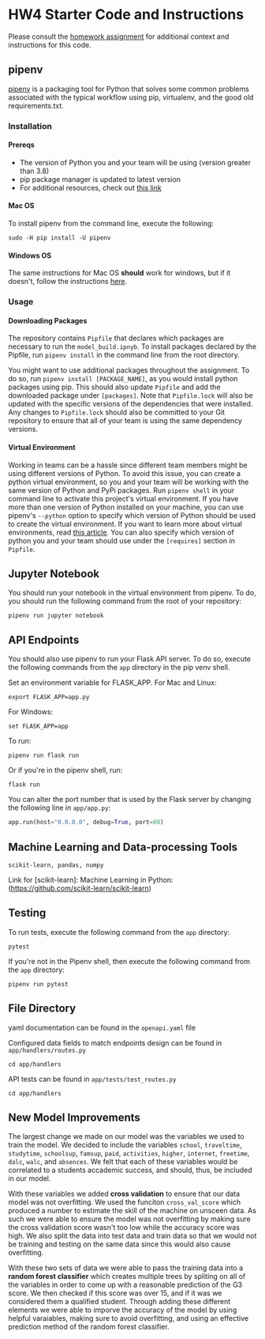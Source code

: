 # HW4 Starter Code and Instructions

Please consult the [homework assignment](https://cmu-313.github.io//assignments/hw4) for additional context and instructions for this code.

## pipenv

[pipenv](https://pipenv.pypa.io/en/latest) is a packaging tool for Python that solves some common problems associated with the typical workflow using pip, virtualenv, and the good old requirements.txt.

### Installation

#### Prereqs

- The version of Python you and your team will be using (version greater than 3.8)
- pip package manager is updated to latest version
- For additional resources, check out [this link](https://pipenv-fork.readthedocs.io/en/latest/install.html#installing-pipenv)

#### Mac OS

To install pipenv from the command line, execute the following:

```terminal
sudo -H pip install -U pipenv
```

#### Windows OS

The same instructions for Mac OS **should** work for windows, but if it doesn't, follow the instructions [here](https://www.pythontutorial.net/python-basics/install-pipenv-windows).

### Usage

#### Downloading Packages

The repository contains `Pipfile` that declares which packages are necessary to run the `model_build.ipnyb`.
To install packages declared by the Pipfile, run `pipenv install` in the command line from the root directory.

You might want to use additional packages throughout the assignment.
To do so, run `pipenv install [PACKAGE_NAME]`, as you would install python packages using pip.
This should also update `Pipfile` and add the downloaded package under `[packages]`.
Note that `Pipfile.lock` will also be updated with the specific versions of the dependencies that were installed.
Any changes to `Pipfile.lock` should also be committed to your Git repository to ensure that all of your team is using the same dependency versions.

#### Virtual Environment

Working in teams can be a hassle since different team members might be using different versions of Python.
To avoid this issue, you can create a python virtual environment, so you and your team will be working with the same version of Python and PyPi packages.
Run `pipenv shell` in your command line to activate this project's virtual environment.
If you have more than one version of Python installed on your machine, you can use pipenv's `--python` option to specify which version of Python should be used to create the virtual environment.
If you want to learn more about virtual environments, read [this article](https://docs.python-guide.org/dev/virtualenvs/#using-installed-packages).
You can also specify which version of python you and your team should use under the `[requires]` section in `Pipfile`.

## Jupyter Notebook

You should run your notebook in the virtual environment from pipenv.
To do, you should run the following command from the root of your repository:

```terminal
pipenv run jupyter notebook
```

## API Endpoints

You should also use pipenv to run your Flask API server.
To do so, execute the following commands from the `app` directory in the pip venv shell.


Set an environment variable for FLASK_APP.
For Mac and Linux:
```terminal
export FLASK_APP=app.py
```

For Windows:
```terminal
set FLASK_APP=app
```

To run:
```terminal
pipenv run flask run
```

Or if you're in the pipenv shell, run:
```terminal
flask run
```

You can alter the port number that is used by the Flask server by changing the following line in `app/app.py`:

```python
app.run(host="0.0.0.0", debug=True, port=80)
```

## Machine Learning and Data-processing Tools
```terminal
scikit-learn, pandas, numpy
```
Link for [scikit-learn]: Machine Learning in Python: (https://github.com/scikit-learn/scikit-learn)

## Testing

To run tests, execute the following command from the `app` directory:

```terminal
pytest
```

If you're not in the Pipenv shell, then execute the following command from the `app` directory:

```terminal
pipenv run pytest
```

## File Directory

yaml documentation can be found in the `openapi.yaml` file

Configured data fields to match endpoints design can be found in `app/handlers/routes.py`
```terminal
cd app/handlers
```

API tests can be found in `app/tests/test_routes.py`
```terminal
cd app/handlers
```

## New Model Improvements
The largest change we made on our model was the variables we used to train the model. We decided to include the variables `school`, `traveltime`, `studytime`, `schoolsup`, `famsup`, `paid`, `activities`, `higher`, `internet`, `freetime`, `dalc`, `walc`, and `absences`. We felt that each of these variables would be correlated to a students accademic success, and should, thus, be included in our model. 

With these variables we added **cross validation** to ensure that our data model was not overfitting. We used the funciton `cross_val_score` which produced a number to estimate the skill of the machine on unsceen data. As such we were able to ensure the model was not overfitting by making sure the cross validation score wasn't too low while the accuracy score was high. We also split the data into test data and train data so that we would not be training and testing on the same data since this would also cause overfitting.

With these two sets of data we were able to pass the training data into a **random forest classifier** which creates multiple trees by spliting on all of the variables in order to come up with a reasonable prediction of the G3 score. We then checked if this score was over 15, and if it was we considered them a qualified student. Through adding these different elements we were able to imporve the accuracy of the model by using helpful varaiables, making sure to avoid overfitting, and using an effective prediction method of the random forest classifier.

